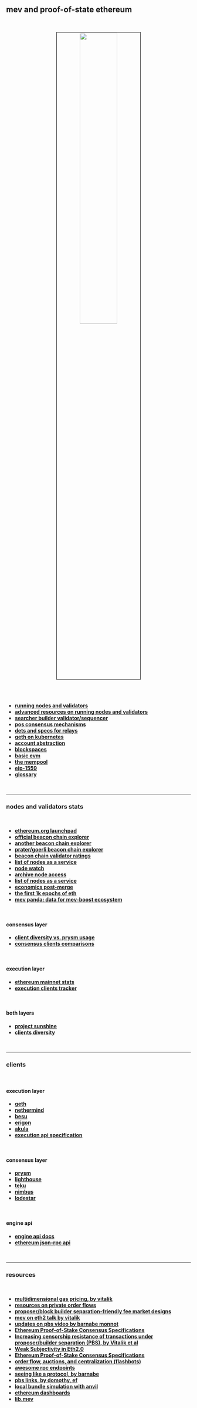 ## mev and proof-of-state ethereum

<br>

<p align="center">
<img src="https://user-images.githubusercontent.com/1130416/204161522-07e49b61-5163-42a1-ba5d-7ba45db4b3dd.png" width="45%" align="center" style="padding:1px;border:1px solid black;"/></p>

<br>
<br>


* **[running nodes and validators](running-a-node.md)**
* **[advanced resources on running nodes and validators](running-a-node-advanced.md)**
* **[searcher builder validator/sequencer](searcher-builder-validator-sequencer/)**
* **[pos consensus mechanisms](pos_consensus_mechanisms.md)**
* **[dets and specs for relays](relays.md)**
* **[geth on kubernetes](geth_and_k8s)**
* **[account abstraction](account_abstraction)**
* **[blockspaces](blockspace.md)**
* **[basic evm](evm-knowledge.md)**
* **[the mempool](the_mempool.md)**
* **[eip-1559](eip-1559.md)**
* **[glossary](glossary.md)**


<br>

---

### nodes and validators stats

<br>

* **[ethereum.org launchpad](https://launchpad.ethereum.org/en/)**
* **[official beacon chain explorer](https://beaconscan.com/)**
* **[another beacon chain explorer](https://beaconcha.in/)**
* **[prater/goerli beacon chain explorer](https://prater.beaconcha.in/)**
* **[beacon chain validator ratings](https://www.rated.network/)**
* **[list of nodes as a service](https://ethereumnodes.com/)**
* **[node watch](https://www.nodewatch.io/)**
* **[archive node access](https://archivenode.io/)**
* **[list of nodes as a service](https://ethereum.org/en/developers/docs/nodes-and-clients/nodes-as-a-service/)**
* **[economics post-merge](https://docs.google.com/spreadsheets/d/15tmPOvOgi3wKxJw7KQJKoUe-uonbYR6HF7u83LR5Mj4/edit#gid=1018097491)**
* **[the first 1k epochs of eth](https://ethereum.github.io/rig/posdata/notebooks/mainnet_explore.html)**
* **[mev panda: data for mev-boost ecosystem](https://www.mevpanda.com/)**


<br>

#### consensus layer

* **[client diversity vs. prysm usage](https://pools.invis.cloud/)**
* **[consensus clients comparisons](https://www.slashed.info/)**

<br>

#### execution layer

* **[ethereum mainnet stats](https://ethernodes.org/)**
* **[execution clients tracker](https://etherscan.io/nodetracker)**

<br>

#### both layers

* **[project sunshine](https://ethsunshine.com/)**
* **[clients diversity](https://clientdiversity.org/)**

<br>

----

### clients

<br>

#### execution layer

* **[geth](https://geth.ethereum.org/)**
* **[nethermind](https://nethermind.io/)**
* **[besu](https://besu.hyperledger.org/en/stable/)**
* **[erigon](https://github.com/ledgerwatch/erigon)**
* **[akula](https://akula.app/)**
* **[execution api specification](https://github.com/ethereum/execution-apis)**

<br>

#### consensus layer

* **[prysm](https://github.com/prysmaticlabs/prysm)**
* **[lighthouse](https://github.com/sigp/lighthouse)**
* **[teku](https://github.com/ConsenSys/teku)**
* **[nimbus](https://nimbus.team/)**
* **[lodestar](https://lodestar.chainsafe.io/)**


<br>

#### engine api

* **[engine api docs](https://github.com/ethereum/execution-apis/blob/main/src/engine/specification.md)**
* **[ethereum json-rpc api](https://ethereum.org/en/developers/docs/apis/json-rpc/)**


<br>


 
---
 
 ### resources
 
 <br>

* **[multidimensional gas pricing, by vitalik](https://vitalik.eth.limo/general/2024/05/09/multidim.html)**
* **[resources on private order flows](https://github.com/go-outside-labs/mev-toolkit/tree/main/private_order_flows)**
* **[proposer/block builder separation-friendly fee market designs](https://ethresear.ch/t/proposer-block-builder-separation-friendly-fee-market-designs/9725)**
* **[mev on eth2 talk by vitalik](https://www.youtube.com/watch?v=OD54WfVuDWw&list=PLRHMe0bxkuel3w3C7P_WVvp9ShLi3HKRI&index=30)**
* **[updates on pbs video by barnabe monnot](https://archive.devcon.org/archive/watch/6/updates-on-proposer-builder-separation/?tab=YouTube)**
* **[Ethereum Proof-of-Stake Consensus Specifications](https://github.com/ethereum/consensus-specs/tree/dev/specs)**
* **[Increasing censorship resistance of transactions under proposer/builder separation (PBS), by Vitalik et al](https://notes.ethereum.org/@vbuterin/pbs_censorship_resistance)**
* **[Weak Subjectivity in Eth2.0](https://notes.ethereum.org/@adiasg/weak-subjectvity-eth2)**
* **[Ethereum Proof-of-Stake Consensus Specifications](https://github.com/ethereum/consensus-specs)**
* **[order flow, auctions, and centralization (flashbots)](https://collective.flashbots.net/t/order-flow-auctions-and-centralisation-i-a-warning/258)**
* **[awesome rpc endpoints](https://github.com/arddluma/awesome-list-rpc-nodes-providers)**
* **[seeing like a protocol, by barnabe](https://barnabe.substack.com/p/seeing-like-a-protocol)**
* **[pbs links, by domothy, ef](https://notes.ethereum.org/@domothy/pbs_links)**
* **[local bundle simulation with anvil](https://www.degencode.com/p/local-bundle-simulation-with-anvil)**
* **[ethereum dashboards](https://github.com/superphiz/dashboards)**
* **[lib.mev](https://libmev.com/dashboard)**
